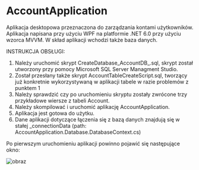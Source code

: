 # AccountApplication
Aplikacja desktopowa przeznaczona do zarządzania kontami użytkowników. Aplikacja napisana przy użyciu WPF na platformie .NET 6.0 przy użyciu wzorca MVVM. W skład aplikacji wchodzi także baza danych.


INSTRUKCJA OBSŁUGI:
1. Należy uruchomić skrypt CreateDatabase_AccountDB_.sql, skrypt został utworzony przy pomocy Microsoft SQL Server Managment Studio. 
2. Został przesłany także skrypt AccountTableCreateScript.sql, tworzący już konkretnie wykorzystywaną w aplikacji tabele w razie problemów z punktem 1
3. Należy sprawdzić czy po uruchomieniu skryptu zostały zwrócone trzy przykładowe wiersze z tabeli Account.
4. Należy skompilować i uruchomić aplikację AccountApplication.
5. Aplikacja jest gotowa do użytku.
6. Dane aplikacji dotyczące łączenia się z bazą danych znajdują się w stałej _connectionData (path: AccountApplication.Database.DatabaseContext.cs) 


Po pierwszym uruchomieniu aplikacji powinno pojawić się następujące okno:


![obraz](https://user-images.githubusercontent.com/38622355/165308445-5c2a21f5-3e93-4983-9dc3-4dea98d162f8.png)

